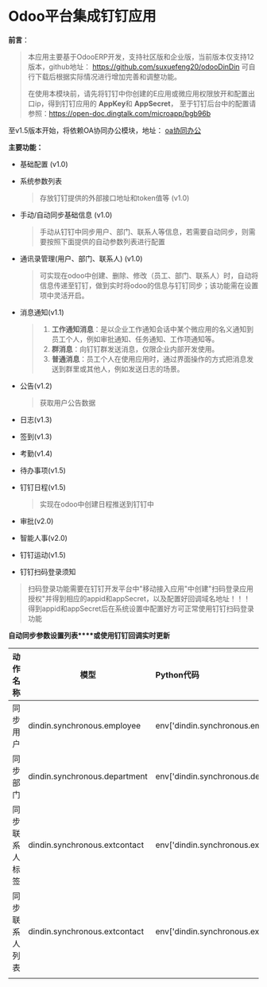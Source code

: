 # Odoo平台集成钉钉应用

**前言**：

> 本应用主要基于OdooERP开发，支持社区版和企业版，当前版本仅支持12版本，github地址： https://github.com/suxuefeng20/odooDinDin  可自行下载后根据实际情况进行增加完善和调整功能。
>
> 在使用本模块前，请先将钉钉中你创建的E应用或微应用权限放开和配置出口ip，得到钉钉应用的 **AppKey**和 **AppSecret**， 至于钉钉后台中的配置请参照：https://open-doc.dingtalk.com/microapp/bgb96b

至v1.5版本开始，将依赖OA协同办公模块，地址： [oa协同办公](https://github.com/suxuefeng20/Odoo12-OA)

**主要功能：**

- 基础配置  (v1.0)

- 系统参数列表   

  > 存放钉钉提供的外部接口地址和token值等 (v1.0)

- 手动/自动同步基础信息   (v1.0)

  > 手动从钉钉中同步用户、部门、联系人等信息，若需要自动同步，则需要按照下面提供的自动参数列表进行配置

- 通讯录管理(用户、部门、联系人) (v1.0)

  > 可实现在odoo中创建、删除、修改（员工、部门、联系人）时，自动将信息传递至钉钉，做到实时将odoo的信息与钉钉同步；该功能需在设置项中灵活开启。

- 消息通知(v1.1)

  > 1. **工作通知消息**：是以企业工作通知会话中某个微应用的名义通知到员工个人，例如审批通知、任务通知、工作项通知等。
  > 2. **群消息**：向钉钉群发送消息，仅限企业内部开发使用。
  > 3. **普通消息**：员工个人在使用应用时，通过界面操作的方式把消息发送到群里或其他人，例如发送日志的场景。

- 公告(v1.2)

  > 获取用户公告数据

- 日志(v1.3)

- 签到(v1.3)

- 考勤(v1.4)

- 待办事项(v1.5)

- 钉钉日程(v1.5)
  > 实现在odoo中创建日程推送到钉钉中

- 审批(v2.0)

- 智能人事(v2.0)

- 钉钉运动(v1.5)

- 钉钉扫码登录须知
> 扫码登录功能需要在钉钉开发平台中"移动接入应用"中创建"扫码登录应用授权"并得到相应的appid和appSecret，以及配置好回调域名地址！！！
> 得到appid和appSecret后在系统设置中配置好方可正常使用钉钉扫码登录功能


**自动同步参数设置列表****或使用钉钉回调实时更新**

| 动作名称       | 模型                          | Python代码                                                   |
| :------------- | ----------------------------- | :----------------------------------------------------------- |
| 同步用户       | dindin.synchronous.employee   | env['dindin.synchronous.employee'].start_synchronous_employee() |
| 同步部门       | dindin.synchronous.department | env['dindin.synchronous.department'].start_synchronous_department() |
| 同步联系人标签 | dindin.synchronous.extcontact | env['dindin.synchronous.extcontact'].start_synchronous_category() |
| 同步联系人列表 | dindin.synchronous.extcontact | env['dindin.synchronous.extcontact'].start_synchronous_partner |
|                |                               |                                                              |


 





